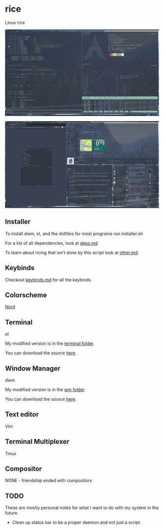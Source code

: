 # rice
Linux rice

[![](resources/tmux.jpg?raw=true)](resources/tmux.png?raw=true)

[![](resources/fibonacci.jpg?raw=true)](resources/fibonacci.png?raw=true)

## Installer

To install dwm, st, and the dotfiles for most programs run installer.sh

For a list of all dependencies, look at [deps.md](deps.md)

To learn about ricing that isn't done by this script look at [other.md](other.md).

## Keybinds

Checkout [keybinds.md](keybinds.md) for all the keybinds.

## Colorscheme

[Nord](https://www.nordtheme.com/)

## Terminal

st

My modified version is in the [terminal folder](terminal/st).

You can download the source [here](http://st.suckless.org/).

## Window Manager

dwm

My modified version is in the [wm folder](wm/dwm).

You can download the source [here](http://dwm.suckless.org/).

## Text editor

Vim

## Terminal Multiplexer

Tmux

## Compositor

NONE - friendship ended with compositors

## TODO

These are mostly personal notes for what I want to do with my system in the future.

* Clean up status bar to be a proper daemon and not just a script.
